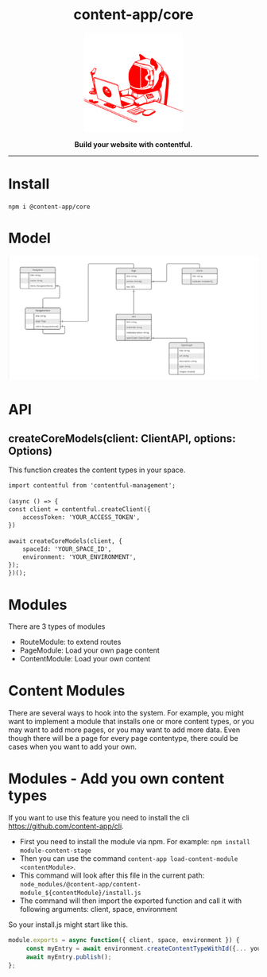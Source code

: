 <h1 align="center">content-app/core</h1>

<p align="center"><img src="logo.svg" alt="Logo" width="200" /></p>

<p align="center"><strong>Build your website with contentful.</strong></p>

---

# Install 

`npm i @content-app/core`

# Model

<img src="model.jpg" alt="Content model" />

# API

## createCoreModels(client: ClientAPI, options: Options)

This function creates the content types in your space.

```
import contentful from 'contentful-management';

(async () => { 
const client = contentful.createClient({
    accessToken: 'YOUR_ACCESS_TOKEN',
})

await createCoreModels(client, {
    spaceId: 'YOUR_SPACE_ID',
    environment: 'YOUR_ENVIRONMENT',
});
})();
```

# Modules 

There are 3 types of modules

- RouteModule: to extend routes
- PageModule: Load your own page content
- ContentModule: Load your own content 

# Content Modules

There are several ways to hook into the system. 
For example, you might want to implement a module that installs one or more content types, 
or you may want to add more pages, or you may want to add more data.
Even though there will be a page for every page contentype, there could be cases when you want to add your own. 

# Modules - Add you own content types 

If you want to use this feature you need to install the cli https://github.com/content-app/cli.

- First you need to install the module via npm. For example: `npm install module-content-stage`
- Then you can use the command `content-app load-content-module <contentModule>`. 
- This command will look after this file in the current path: `node_modules/@content-app/content-module_${contentModule}/install.js`
- The command will then import the exported function and call it with following arguments: client, space, environment

So your install.js might start like this. 

```js  
module.exports = async function({ client, space, environment }) {
     const myEntry = await environment.createContentTypeWithId({... your configs}, 'MyContentypeId');
     await myEntry.publish();
};
```

